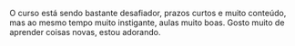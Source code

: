 O curso está sendo bastante desafiador, prazos curtos e muito conteúdo, mas ao mesmo tempo muito instigante, aulas muito boas. Gosto muito de aprender coisas novas, estou adorando. 